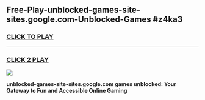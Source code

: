 
## Free-Play-unblocked-games-site-sites.google.com-Unblocked-Games #z4ka3
<h3>
<a href="https://news.freeplayer.one?title=unblocked-games-site-sites.google.com&ref=8M">CLICK TO PLAY</a></h3>
<hr>

<h3>
<a href="https://news.freeplayer.one?title=unblocked-games-site-sites.google.com&ref=8M">CLICK 2 PLAY</a>
  
</h3>

<a href="https://news.freeplayer.one?title=unblocked-games-site-sites.google.com&ref=8M"><img src="https://clearcache.store/games.png"></a>


**unblocked-games-site-sites.google.com games unblocked: Your Gateway to Fun and Accessible Online Gaming**
